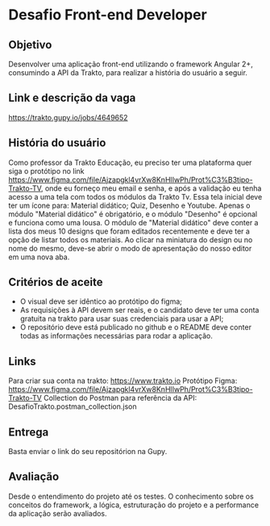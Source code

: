 # Desafio Front-end Developer

## Objetivo

Desenvolver uma aplicação front-end utilizando o framework Angular 2+, consumindo a API da Trakto, para realizar a história do usuário a seguir.

## Link e descrição da vaga

https://trakto.gupy.io/jobs/4649652

## História do usuário

Como professor da Trakto Educação, eu preciso ter uma plataforma quer siga o protótipo no link https://www.figma.com/file/Ajzapgkl4vrXw8KnHlIwPh/Prot%C3%B3tipo-Trakto-TV, onde eu forneço meu email e senha, e após a validação eu tenha acesso a uma tela com todos os módulos da Trakto Tv. Essa tela inicial deve ter um ícone para: Material didático; Quiz, Desenho e Youtube. Apenas o módulo "Material didático" é obrigatório, e o módulo "Desenho" é opcional e funciona como uma lousa.
O módulo de "Material didático" deve conter a lista dos meus 10 designs que foram editados recentemente e deve ter a opção de listar todos os materiais. Ao clicar na miniatura do design ou no nome do mesmo, deve-se abrir o modo de apresentação do nosso editor em uma nova aba.

## Critérios de aceite

- O visual deve ser idêntico ao protótipo do figma;
- As requisições à API devem ser reais, e o candidato deve ter uma conta gratuita na trakto para usar suas credenciais para usar a API;
- O repositório deve está publicado no github e o README deve conter todas as informações necessárias para rodar a aplicação.

## Links

Para criar sua conta na trakto:
https://www.trakto.io 
Protótipo Figma:
https://www.figma.com/file/Ajzapgkl4vrXw8KnHlIwPh/Prot%C3%B3tipo-Trakto-TV
Collection do Postman para referência da API:
DesafioTrakto.postman_collection.json

## Entrega

Basta enviar o link do seu repositórion na Gupy.

## Avaliação

Desde o entendimento do projeto até os testes. O conhecimento sobre os conceitos do framework, a lógica, estruturação do projeto e a performance da aplicação serão avaliados.